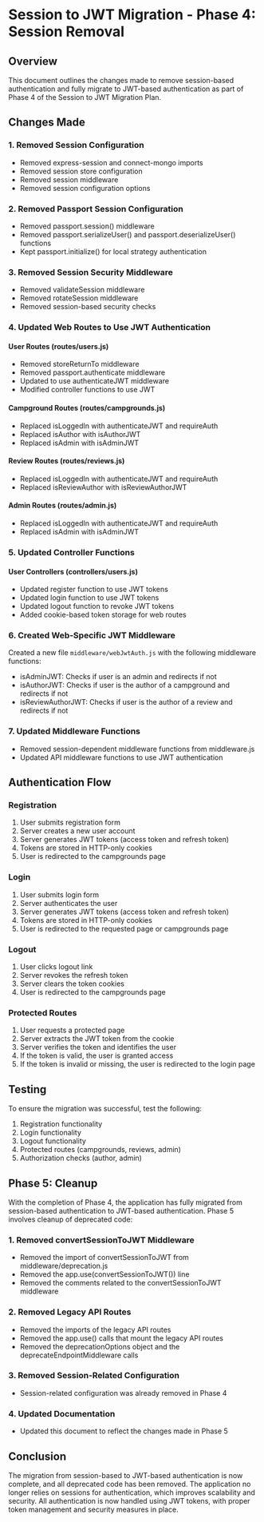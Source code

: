 # Session to JWT Migration - Phase 4: Session Removal

## Overview

This document outlines the changes made to remove session-based authentication and fully migrate to JWT-based authentication as part of Phase 4 of the Session to JWT Migration Plan.

## Changes Made

### 1. Removed Session Configuration

- Removed express-session and connect-mongo imports
- Removed session store configuration
- Removed session middleware
- Removed session configuration options

### 2. Removed Passport Session Configuration

- Removed passport.session() middleware
- Removed passport.serializeUser() and passport.deserializeUser() functions
- Kept passport.initialize() for local strategy authentication

### 3. Removed Session Security Middleware

- Removed validateSession middleware
- Removed rotateSession middleware
- Removed session-based security checks

### 4. Updated Web Routes to Use JWT Authentication

#### User Routes (routes/users.js)

- Removed storeReturnTo middleware
- Removed passport.authenticate middleware
- Updated to use authenticateJWT middleware
- Modified controller functions to use JWT

#### Campground Routes (routes/campgrounds.js)

- Replaced isLoggedIn with authenticateJWT and requireAuth
- Replaced isAuthor with isAuthorJWT
- Replaced isAdmin with isAdminJWT

#### Review Routes (routes/reviews.js)

- Replaced isLoggedIn with authenticateJWT and requireAuth
- Replaced isReviewAuthor with isReviewAuthorJWT

#### Admin Routes (routes/admin.js)

- Replaced isLoggedIn with authenticateJWT and requireAuth
- Replaced isAdmin with isAdminJWT

### 5. Updated Controller Functions

#### User Controllers (controllers/users.js)

- Updated register function to use JWT tokens
- Updated login function to use JWT tokens
- Updated logout function to revoke JWT tokens
- Added cookie-based token storage for web routes

### 6. Created Web-Specific JWT Middleware

Created a new file `middleware/webJwtAuth.js` with the following middleware functions:

- isAdminJWT: Checks if user is an admin and redirects if not
- isAuthorJWT: Checks if user is the author of a campground and redirects if not
- isReviewAuthorJWT: Checks if user is the author of a review and redirects if not

### 7. Updated Middleware Functions

- Removed session-dependent middleware functions from middleware.js
- Updated API middleware functions to use JWT authentication

## Authentication Flow

### Registration

1. User submits registration form
2. Server creates a new user account
3. Server generates JWT tokens (access token and refresh token)
4. Tokens are stored in HTTP-only cookies
5. User is redirected to the campgrounds page

### Login

1. User submits login form
2. Server authenticates the user
3. Server generates JWT tokens (access token and refresh token)
4. Tokens are stored in HTTP-only cookies
5. User is redirected to the requested page or campgrounds page

### Logout

1. User clicks logout link
2. Server revokes the refresh token
3. Server clears the token cookies
4. User is redirected to the campgrounds page

### Protected Routes

1. User requests a protected page
2. Server extracts the JWT token from the cookie
3. Server verifies the token and identifies the user
4. If the token is valid, the user is granted access
5. If the token is invalid or missing, the user is redirected to the login page

## Testing

To ensure the migration was successful, test the following:

1. Registration functionality
2. Login functionality
3. Logout functionality
4. Protected routes (campgrounds, reviews, admin)
5. Authorization checks (author, admin)

## Phase 5: Cleanup

With the completion of Phase 4, the application has fully migrated from session-based authentication to JWT-based authentication. Phase 5 involves cleanup of deprecated code:

### 1. Removed convertSessionToJWT Middleware

- Removed the import of convertSessionToJWT from middleware/deprecation.js
- Removed the app.use(convertSessionToJWT()) line
- Removed the comments related to the convertSessionToJWT middleware

### 2. Removed Legacy API Routes

- Removed the imports of the legacy API routes
- Removed the app.use() calls that mount the legacy API routes
- Removed the deprecationOptions object and the deprecateEndpointMiddleware calls

### 3. Removed Session-Related Configuration

- Session-related configuration was already removed in Phase 4

### 4. Updated Documentation

- Updated this document to reflect the changes made in Phase 5

## Conclusion

The migration from session-based to JWT-based authentication is now complete, and all deprecated code has been removed. The application no longer relies on sessions for authentication, which improves scalability and security. All authentication is now handled using JWT tokens, with proper token management and security measures in place.
